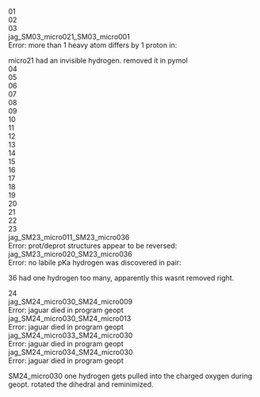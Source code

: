 01                                                                    
02                                                                    
03                                                                    
jag_SM03_micro021_SM03_micro001                                       
Error: more than 1 heavy atom differs by 1 proton in:      

micro21 had an invisible hydrogen. removed it in pymol           
04                                                                    
05                                                                    
06                                                                    
07                                                                    
08                                                                    
09                                                                    
10                                                                    
11                                                                    
12                                                                    
13                                                                    
14                                                                    
15                                                                    
16                                                                    
17                                                                    
18                                                                    
19                                                                    
20                                                                    
21                                                                    
22                                                                    
23                                                                    
jag_SM23_micro011_SM23_micro036                                       
Error: prot/deprot structures appear to be reversed:                  
jag_SM23_micro020_SM23_micro036                                       
Error: no labile pKa hydrogen was discovered in pair:                 

36 had one hydrogen too many, apparently this wasnt removed right.

24                                                                    
jag_SM24_micro030_SM24_micro009                                       
  Error: jaguar died in program geopt                                 
jag_SM24_micro030_SM24_micro013                                       
  Error: jaguar died in program geopt                                 
jag_SM24_micro033_SM24_micro030                                       
  Error: jaguar died in program geopt                                 
jag_SM24_micro034_SM24_micro030                                       
  Error: jaguar died in program geopt                            

SM24_micro030 one hydrogen gets pulled into the charged oxygen during geopt. rotated the dihedral and reminimized.

